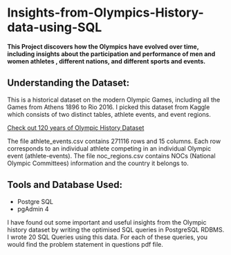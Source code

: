 # Insights-from-Olympics-History-data-using-SQL
**This Project discovers how the Olympics have evolved over time, including insights about the participation and performance of men and women athletes , different nations, and different sports and events.**

## Understanding the Dataset:
This is a historical dataset on the modern Olympic Games, including all the Games from Athens 1896 to Rio 2016. 
I picked this dataset from Kaggle which consists of two distinct tables, athlete events, and event regions.

[Check out 120 years of Olympic History Dataset](https://www.kaggle.com/datasets/heesoo37/120-years-of-olympic-history-athletes-and-results)

The file athlete_events.csv contains 271116 rows and 15 columns.
Each row corresponds to an individual athlete competing in an individual Olympic event (athlete-events).
The file noc_regions.csv contains NOCs (National Olympic Committees) information and the country it belongs to.

## Tools and Database Used:
- Postgre SQL
- pgAdmin 4

I have found out some important and useful insights from the Olympic history dataset by writing the optimised SQL queries in PostgreSQL RDBMS.
I wrote 20 SQL Queries using this data. For each of these queries, you would find the problem statement in questions pdf file.




